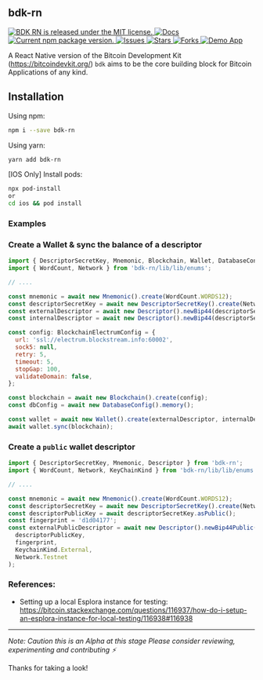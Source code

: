 ## bdk-rn

<p>
  <a href="https://github.com/LtbLightning/bdk-rn/blob/HEAD/LICENSE">
    <img src="https://img.shields.io/badge/license-MIT-blue.svg" alt="BDK RN is released under the MIT license." />
  </a>
  <a href="https://github.com/LtbLightning/bdk-rn/blob/main/README.md">
    <img src="https://img.shields.io/badge/docs-red.svg" alt="Docs" />
  </a>
  <a href="https://www.npmjs.com/package/bdk-rn">
    <img src="https://img.shields.io/npm/v/bdk-rn" alt="Current npm package version." />
  </a>
    <a href="https://github.com/LtbLightning/bdk-rn/issues">
    <img src="https://img.shields.io/github/issues/LtbLightning/bdk-rn.svg" alt="Issues" />
  </a>
  <a href="https://github.com/LtbLightning/bdk-rn/stargazers">
    <img src="https://img.shields.io/github/stars/LtbLightning/bdk-rn.svg" alt="Stars" />
  </a>
  <a href="https://github.com/LtbLightning/bdk-rn/forks">
    <img src="https://img.shields.io/github/forks/LtbLightning/bdk-rn.svg?color=brightgreen" alt="Forks" />
  </a>
  <a href="https://github.com/LtbLightning/bdk-rn-app">
    <img src="https://img.shields.io/badge/Demo App-orange" alt="Demo App" />
  </a>
</p>

A React Native version of the Bitcoin Development Kit (https://bitcoindevkit.org/)
`bdk` aims to be the core building block for Bitcoin Applications of any kind.

## Installation

Using npm:

```bash
npm i --save bdk-rn
```

Using yarn:

```bash
yarn add bdk-rn
```

[IOS Only] Install pods:

```bash
npx pod-install
or
cd ios && pod install
```

### Examples

### Create a Wallet & sync the balance of a descriptor

```js
import { DescriptorSecretKey, Mnemonic, Blockchain, Wallet, DatabaseConfig, Descriptor } from 'bdk-rn';
import { WordCount, Network } from 'bdk-rn/lib/lib/enums';

// ....

const mnemonic = await new Mnemonic().create(WordCount.WORDS12);
const descriptorSecretKey = await new DescriptorSecretKey().create(Network.Testnet, mnemonic);
const externalDescriptor = await new Descriptor().newBip44(descriptorSecretKey, KeyChainKind.External, Network.Testnet);
const internalDescriptor = await new Descriptor().newBip44(descriptorSecretKey, KeyChainKind.Internal, Network.Testnet);

const config: BlockchainElectrumConfig = {
  url: 'ssl://electrum.blockstream.info:60002',
  sock5: null,
  retry: 5,
  timeout: 5,
  stopGap: 100,
  validateDomain: false,
};

const blockchain = await new Blockchain().create(config);
const dbConfig = await new DatabaseConfig().memory();

const wallet = await new Wallet().create(externalDescriptor, internalDescriptor, Network.Testnet, dbConfig);
await wallet.sync(blockchain);
```

### Create a `public` wallet descriptor

```js
import { DescriptorSecretKey, Mnemonic, Descriptor } from 'bdk-rn';
import { WordCount, Network, KeyChainKind } from 'bdk-rn/lib/lib/enums';

// ....

const mnemonic = await new Mnemonic().create(WordCount.WORDS12);
const descriptorSecretKey = await new DescriptorSecretKey().create(Network.Testnet, mnemonic);
const descriptorPublicKey = await descriptorSecretKey.asPublic();
const fingerprint = 'd1d04177';
const externalPublicDescriptor = await new Descriptor().newBip44Public(
  descriptorPublicKey,
  fingerprint,
  KeychainKind.External,
  Network.Testnet
);
```

### References:
- Setting up a local Esplora instance for testing:
https://bitcoin.stackexchange.com/questions/116937/how-do-i-setup-an-esplora-instance-for-local-testing/116938#116938
---

_Note: Caution this is an Alpha at this stage
Please consider reviewing, experimenting and contributing ⚡️_

Thanks for taking a look!
